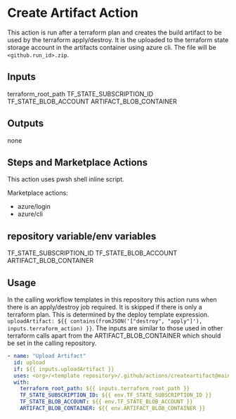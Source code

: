 # Create Artifact Action

This action is run after a terraform plan and creates the build artifact to be used by the terraform apply/destroy. It is the uploaded to the terraform state storage account in the artifacts container using azure cli. The file will be `<github.run_id>.zip`.

## Inputs

terraform_root_path
TF_STATE_SUBSCRIPTION_ID
TF_STATE_BLOB_ACCOUNT
ARTIFACT_BLOB_CONTAINER

## Outputs

none

## Steps and Marketplace Actions

This action uses pwsh shell inline script.

Marketplace actions:

- azure/login
- azure/cli

## repository variable/env variables

TF_STATE_SUBSCRIPTION_ID
TF_STATE_BLOB_ACCOUNT
ARTIFACT_BLOB_CONTAINER

## Usage

In the calling workflow templates in this repository this action runs when there is an apply/destroy job required. It is skipped if there is only a terraform plan. This is determined by the deploy template expression. `uploadArtifact: ${{ contains(fromJSON('["destroy", "apply"]'), inputs.terraform_action) }}`. The inputs are similar to those used in other terraform calls apart from the ARTIFACT_BLOB_CONTAINER which should be set in the calling repository.

```yaml
- name: "Upload Artifact"
  id: upload
  if: ${{ inputs.uploadArtifact }}
  uses: <org>/<template repository>/.github/actions/createartifact@main
  with:
    terraform_root_path: ${{ inputs.terraform_root_path }}
    TF_STATE_SUBSCRIPTION_ID: ${{ env.TF_STATE_SUBSCRIPTION_ID }}
    TF_STATE_BLOB_ACCOUNT: ${{ env.TF_STATE_BLOB_ACCOUNT }}
    ARTIFACT_BLOB_CONTAINER: ${{ env.ARTIFACT_BLOB_CONTAINER }}
```
